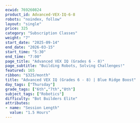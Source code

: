 ```yaml
---
ecwid: 769260824
product_id: Advanced-VEX-IQ-6-8
robots: "noindex, follow"
layout: "single"
price: 325
category: "Subscription Classes"
weight: "7"
start_date: "2025-09-14"
end_date: "2026-03-15"
start_time: "5:30"
end_time: "7:00"
page_title: "Advanced VEX IQ (Grades 6 - 8)"
page_subtitle: "Building Robots, Solving Challenges!"
featured: 165
ribbon: "$325/month"
title: "Advanced VEX IQ (Grades 6 - 8) | Blue Ridge Boost"
day_tags: ["Thursday"]
grade_tags: ["6th","7th","8th"]
subject_tags: ["Robotics"]
difficulty: "Bot Builders Elite"
attributes:
- name: "Session Length"
  value: "1.5 Hours"
---
```

